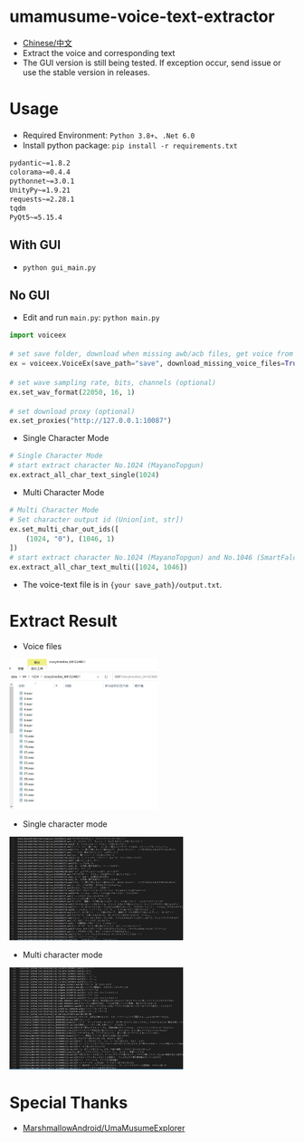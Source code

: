 # umamusume-voice-text-extractor

- [Chinese/中文](README-ZH.md)
- Extract the voice and corresponding text
- The GUI version is still being tested. If exception occur, send issue or use the stable version in releases.



# Usage

- Required Environment: `Python 3.8+`、`.Net 6.0`
- Install python package: `pip install -r requirements.txt`

```
pydantic~=1.8.2
colorama~=0.4.4
pythonnet~=3.0.1
UnityPy~=1.9.21
requests~=2.28.1
tqdm
PyQt5~=5.15.4
```



## With GUI

- `python gui_main.py`



## No GUI

- Edit and run `main.py`: `python main.py`

```python
import voiceex

# set save folder, download when missing awb/acb files, get voice from all character stories (takes a long time), use cache (Save in "umacache" folder. You need to delete the cache file yourself after the game update.)
ex = voiceex.VoiceEx(save_path="save", download_missing_voice_files=True, get_voice_from_all_stories=False, use_cache=True)

# set wave sampling rate, bits, channels (optional)
ex.set_wav_format(22050, 16, 1)

# set download proxy (optional)
ex.set_proxies("http://127.0.0.1:10087")
```

 - Single Character Mode

```python
# Single Character Mode
# start extract character No.1024 (MayanoTopgun)
ex.extract_all_char_text_single(1024)
```

 - Multi Character Mode

```python
# Multi Character Mode
# Set character output id (Union[int, str])
ex.set_multi_char_out_ids([
    (1024, "0"), (1046, 1)
])
# start extract character No.1024 (MayanoTopgun) and No.1046 (SmartFalcon)
ex.extract_all_char_text_multi([1024, 1046])
```



- The voice-text file is in `{your save_path}/output.txt`.



# Extract Result

 - Voice files
<img src="img/file.jpg" style="zoom:35%;" />

 - Single character mode
<img src="img/text.jpg" style="zoom:30%;" />

 - Multi character mode
<img src="img/text_multi.jpg" style="zoom:30%;" />



# Special Thanks

- [MarshmallowAndroid/UmaMusumeExplorer](https://github.com/MarshmallowAndroid/UmaMusumeExplorer)

